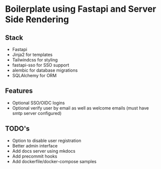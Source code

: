 # Boilerplate using Fastapi and Server Side Rendering


## Stack

- Fastapi
- Jinja2 for templates
- Tailwindcss for styling
- fastapi-sso for SSO support
- alembic for database migrations
- SQLAlchemy for ORM


## Features

- Optional SSO/OIDC logins
- Optional verify user by email as well as welcome emails (must have smtp server configured)


## TODO's

- Option to disable user registration
- Better admin interface
- Add docs server using mkdocs
- Add precommit hooks
- Add dockerfile/docker-compose samples
